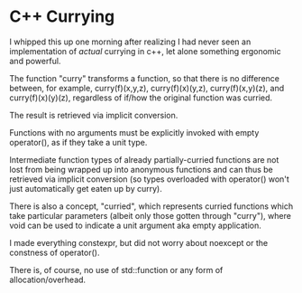 # C++ Currying

I whipped this up one morning after realizing I had never seen an implementation of *actual* currying in c++, let alone something ergonomic and powerful.

The function "curry" transforms a function, so that there is no difference between, for example, curry(f)(x,y,z), curry(f)(x)(y,z), curry(f)(x,y)(z), and curry(f)(x)(y)(z), regardless of if/how the original function was curried.

The result is retrieved via implicit conversion.

Functions with no arguments must be explicitly invoked with empty operator(), as if they take a unit type.

Intermediate function types of already partially-curried functions are not lost from being wrapped up into anonymous functions and can thus be retrieved via implicit conversion (so types overloaded with operator() won't just automatically get eaten up by curry).

There is also a concept, "curried", which represents curried functions which take particular parameters (albeit only those gotten through "curry"), where void can be used to indicate a unit argument aka empty application.

I made everything constexpr, but did not worry about noexcept or the constness of operator().

There is, of course, no use of std::function or any form of allocation/overhead.
